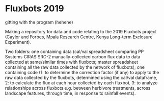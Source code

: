 # Fluxbots 2019
gitting with the program (hehehe)

Making a repository for data and code relating to the 2019 Fluxbots project (Caylor and Forbes, Mpala Research Centre, Kenya Long-term Exclosure Experiment). 

Two folders: 
one containing data (cal/val spreadsheet comparing PP Systems CIRAS SRC-2 manually-collected carbon flux data to data collected at same/similar times with fluxbots; master spreadsheet containing all the raw data collected by the network of fluxbots); 
one containing code (1: to determine the correction factor (if any) to apply to the raw data collected by the fluxbots, determined using the cal/val dataframe, 2: to calculate the flux at each hour collected by each fluxbot, 3: to analyze relationships across fluxbots e.g. between herbivore treatments, across landscape features, through time, in response to rainfall events).
